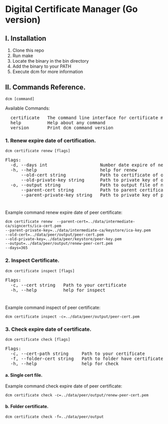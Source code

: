 # Digital Certificate Manager (Go version)
## I. Installation
1. Clone this repo
2. Run make
3. Locate the binary in the bin directory
4. Add the binary to your PATH
5. Execute dcm for more information
## II. Commands Reference.
```shell
dcm [command]
```
Available Commands:<br />
<pre>
  certificate   The command line interface for certificate management
  help          Help about any command
  version       Print dcm command version
</pre>
### 1. Renew expire date of certification.
```shell
dcm certificate renew [flags]
```
<pre>
Flags:
  -d, --days int                    Number date expire of new certificate (default 1)
  -h, --help                        help for renew
      --old-cert string             Path to certificate of old certificate that need to renew
      --old-private-key string      Path to private key of old certificate
  -o, --output string               Path to output file of new certificate (default ".dcm/output/renew-cert.pem")
      --parent-cert string          Path to parent certificate (CA or ICA)
      --parent-private-key string   Path to private key of parent certificate (CA or ICA)
</pre>
#
Example command renew expire date of peer certificate:
```shell script
dcm certificate renew  --parent-cert=../data/intermediate-ca/signcerts/ica-cert.pem 
--parent-private-key=../data/intermediate-ca/keystore/ica-key.pem 
--old-cert=../data/peer/output/peer-cert.pem 
--old-private-key=../data/peer/keystore/peer-key.pem 
--output=../data/peer/output/renew-peer-cert.pem
--days=365
```

### 2. Inspect Certificate.
```shell script
dcm certificate inspect [flags]
```
<pre>
Flags:
  -c, --cert string   Path to your certificate
  -h, --help          help for inspect
</pre>
#
Example command inspect of peer certificate:
```shell script
dcm certificate inspect -c=../data/peer/output/peer-cert.pem
```

### 3. Check expire date of certificate.
```shell script
dcm certificate check [flags]
```
<pre>
Flags:
  -c, --cert-path string     Path to your certificate
  -f, --folder-cert string   Path to folder have certificates
  -h, --help                 help for check
</pre>
#### a. Single cert file.
Example command check expire date of peer certificate:
```shell script
dcm certificate check -c=../data/peer/output/renew-peer-cert.pem
```

#### b. Folder certificate.
```shell script
dcm certificate check -f=../data/peer/output
```